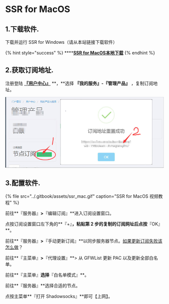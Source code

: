 # SSR for MacOS

## 1.下载软件.

下载并运行 SSR for Windows（请从本站链接下载软件）

{% hint style="success" %}
\*\*\*\*[**SSR for MacOS本地下载**](http://dl.nordss.com/ssr_mac.dmg)
{% endhint %}

## 2.获取订阅地址.

注册登陆 [**『用户中心』**](https://ss.5mu.me) **，**选择 **『我的服务』-『管理产品』** ，复制订阅地址。

![](../.gitbook/assets/subscribe.jpg)

## 3.配置软件.

{% file src="../.gitbook/assets/ssr\_mac.gif" caption="SSR for MacOS 视频教程" %}

前往**『服务器』**&gt;**『编辑订阅』**进入订阅设置窗口。

点按订阅设置窗口左下角的**『+』**，粘贴第 2 步的复制的订阅网址后点按**『OK』**。

前往**『服务器』**&gt;**『手动更新订阅』**以同步服务器节点。[如果更新订阅失败该怎么做](https://whaleblue.zendesk.com/hc/zh-tw/articles/360006581452)？

前往**『主菜单』**&gt;**『代理设置』**&gt; 从 GFWList 更新 PAC 以及更新全部白名单。

前往**『主菜单』**选择**『白名单模式』**。

前往**『服务器』**选择合适的节点。

点按主菜单**『打开 Shadowsocks』**即可【上网】。

